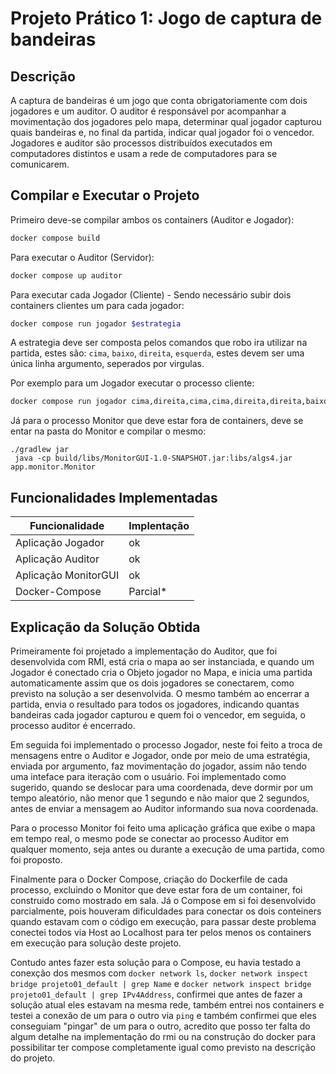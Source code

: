 # Projeto Prático 1: Jogo de captura de bandeiras

## Descrição

A captura de bandeiras é um jogo que conta obrigatoriamente com dois jogadores e um auditor. O auditor é responsável por acompanhar a movimentação dos jogadores pelo mapa, determinar qual jogador capturou quais bandeiras e, no final da partida, indicar qual jogador foi o vencedor. Jogadores e auditor são processos distribuídos executados em computadores distintos e usam a rede de computadores para se comunicarem.

## Compilar e Executar o Projeto

Primeiro deve-se compilar ambos os containers (Auditor e Jogador):
```bash
docker compose build
```

Para executar o Auditor (Servidor):
```bash
docker compose up auditor
```

Para executar cada Jogador (Cliente) - Sendo necessário subir dois containers clientes um para cada jogador:
```bash
docker compose run jogador $estrategia
```
A estrategia deve ser composta pelos comandos que robo ira utilizar na partida, estes são: `cima`, `baixo`, `direita`, `esquerda`, estes devem ser uma única linha argumento, seperados por virgulas.

Por exemplo para um Jogador executar o processo cliente:
```bash
docker compose run jogador cima,direita,cima,cima,direita,direita,baixo
```

Já para o processo Monitor que deve estar fora de containers, deve se entar na pasta do Monitor e compilar o mesmo:
```
./gradlew jar
 java -cp build/libs/MonitorGUI-1.0-SNAPSHOT.jar:libs/algs4.jar app.monitor.Monitor 
```

## Funcionalidades Implementadas

|Funcionalidade|Implentação|
|---	|---	|
|Aplicação Jogador| ok |
|Aplicação Auditor| ok |
|Aplicação MonitorGUI| ok |
|Docker-Compose| Parcial* |

## Explicação da Solução Obtida

Primeiramente foi projetado a implementação do Auditor, que foi desenvolvida com RMI, está cria o mapa ao ser instanciada, e quando um Jogador é conectado cria o Objeto jogador no Mapa, e inicia uma partida automaticamente assim que os dois jogadores se conectarem, como previsto na solução a ser desenvolvida. O mesmo também ao encerrar a partida, envia o resultado para todos os jogadores, indicando quantas bandeiras cada jogador capturou e quem foi o vencedor, em seguida, o processo auditor é encerrado.

Em seguida foi implementado o processo Jogador, neste foi feito a troca de mensagens entre o Auditor e Jogador, onde por meio de uma estratégia, enviada por argumento, faz movimentação do jogador, assim não tendo uma inteface para iteração com o usuário. Foi implementado como sugerido, quando se deslocar para uma coordenada, deve dormir por um tempo aleatório, não menor que 1 segundo e não maior que 2 segundos, antes de enviar a mensagem ao Auditor informando sua nova coordenada.

Para o processo Monitor foi feito uma aplicação gráfica que exibe o mapa em tempo real, o mesmo pode se conectar ao processo Auditor em qualquer momento, seja antes ou durante a execução de uma partida, como foi proposto.

Finalmente para o Docker Compose, criação do Dockerfile de cada processo, excluindo o Monitor que deve estar fora de um container, foi construido como mostrado em sala. Já o Compose em si foi desenvolvido parcialmente, pois houveram dificuldades para conectar os dois conteiners quando estavam com o código em execução, para passar deste problema conectei todos via Host ao Localhost para ter pelos menos os containers em execução para solução deste projeto.

Contudo antes fazer esta solução para o Compose, eu havia testado a conexção dos mesmos com `docker network ls`, `docker network inspect bridge projeto01_default | grep Name` e `docker network inspect bridge projeto01_default | grep IPv4Address`, confirmei que antes de fazer a solução atual eles estavam na mesma rede, também entrei nos containers e testei a conexão de um para o outro via `ping` e também confirmei que eles conseguiam "pingar" de um para o outro, acredito que posso ter falta do algum detalhe na implementação do rmi ou na construção do docker para possibilitar ter compose completamente igual como previsto na descrição do projeto.